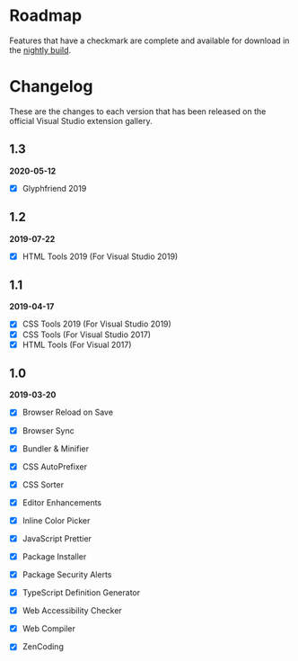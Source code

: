 ﻿# Roadmap

Features that have a checkmark are complete and available for
download in the
[nightly build](http://vsixgallery.com/extension/673DC35F-A9E2-426B-98AF-27F51190D0B4/).

# Changelog
These are the changes to each version that has been released
on the official Visual Studio extension gallery.

## 1.3
**2020-05-12**
- [x] Glyphfriend 2019

## 1.2
**2019-07-22**
- [x] HTML Tools 2019 (For Visual Studio 2019)

## 1.1
**2019-04-17**
- [x] CSS Tools 2019 (For Visual Studio 2019)
- [x] CSS Tools (For Visual Studio 2017)
- [x] HTML Tools (For Visual 2017) 

## 1.0
**2019-03-20**
- [x] Browser Reload on Save
- [x] Browser Sync
- [x] Bundler & Minifier
- [x] CSS AutoPrefixer
- [x] CSS Sorter
- [x] Editor Enhancements
- [x] Inline Color Picker
- [x] JavaScript Prettier
- [x] Package Installer
- [x] Package Security Alerts
- [x] TypeScript Definition Generator
- [x] Web Accessibility Checker
- [x] Web Compiler
- [x] ZenCoding


